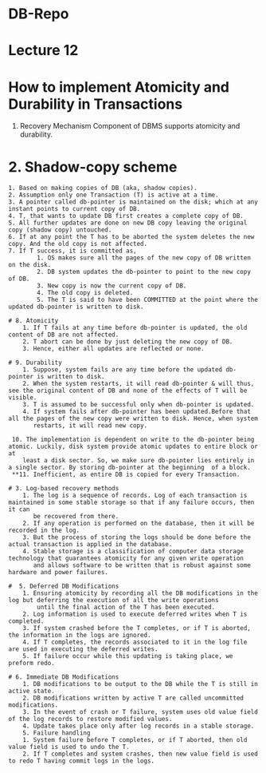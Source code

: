 # DB-Repo
 
# Lecture 12

# How to implement Atomicity and Durability in Transactions
   1. Recovery Mechanism Component of DBMS supports atomicity and durability.
 
  # 2. Shadow-copy scheme
	1. Based on making copies of DB (aka, shadow copies).
	2. Assumption only one Transaction (T) is active at a time.
	3. A pointer called db-pointer is maintained on the disk; which at any instant points to current copy of DB.
	4. T, that wants to update DB first creates a complete copy of DB.
	5. All further updates are done on new DB copy leaving the original copy (shadow copy) untouched.
	6. If at any point the T has to be aborted the system deletes the new copy. And the old copy is not affected.
	7. If T success, it is committed as,
			1. OS makes sure all the pages of the new copy of DB written on the disk.
			2. DB system updates the db-pointer to point to the new copy of DB.
			3. New copy is now the current copy of DB.
			4. The old copy is deleted.
			5. The T is said to have been COMMITTED at the point where the updated db-pointer is written to disk.

	# 8. Atomicity
		1. If T fails at any time before db-pointer is updated, the old content of DB are not affected.
		2. T abort can be done by just deleting the new copy of DB.
		3. Hence, either all updates are reflected or none.
	
	# 9. Durability
		1. Suppose, system fails are any time before the updated db-pointer is written to disk.
		2. When the system restarts, it will read db-pointer & will thus, see the original content of DB and none of the effects of T will be visible.
		3. T is assumed to be successful only when db-pointer is updated.
		4. If system fails after db-pointer has been updated.Before that all the pages of the new copy were written to disk. Hence, when system 
		   restarts, it will read new copy.
	
	 10. The implementation is dependent on write to the db-pointer being atomic. Luckily, disk system provide atomic updates to entire block or at 
		least a disk sector. So, we make sure db-pointer lies entirely in a single sector. By storing db-pointer at the beginning  of a block.
     **11. Inefficient, as entire DB is copied for every Transaction.
	
	# 3. Log-based recovery methods
		1. The log is a sequence of records. Log of each transaction is maintained in some stable storage so that if any failure occurs, then it can 
		   be recovered from there.
		2. If any operation is performed on the database, then it will be recorded in the log.
		3. But the process of storing the logs should be done before the actual transaction is applied in the database.
		4. Stable storage is a classification of computer data storage technology that guarantees atomicity for any given write operation
		   and allows software to be written that is robust against some hardware and power failures.
	
	#  5. Deferred DB Modifications
		1. Ensuring atomicity by recording all the DB modifications in the log but deferring the execution of all the write operations
			until the final action of the T has been executed.
		2. Log information is used to execute deferred writes when T is completed.
		3. If system crashed before the T completes, or if T is aborted, the information in the logs are ignored.
		4. If T completes, the records associated to it in the log file are used in executing the deferred writes.
		5. If failure occur while this updating is taking place, we preform redo.
		
	# 6. Immediate DB Modifications
		1. DB modifications to be output to the DB while the T is still in active state.
		2. DB modifications written by active T are called uncommitted modifications.
		3. In the event of crash or T failure, system uses old value field of the log records to restore modified values.
		4. Update takes place only after log records in a stable storage.
		5. Failure handling
		1. System failure before T completes, or if T aborted, then old value field is used to undo the T.
		2. If T completes and system crashes, then new value field is used to redo T having commit logs in the logs.